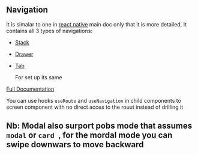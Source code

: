 ## Navigation

It is simalar to one in [react native]("https://reactnative.dev/docs/navigation") main doc only that it is more detailed,
It contains all 3 types of navigations:

- [Stack]("https://reactnavigation.org/docs/hello-react-navigation")
- [Drawer]("https://reactnavigation.org/docs/drawer-based-navigation")
- [Tab]("https://reactnavigation.org/docs/tab-based-navigation")

  For set up its same

[Full Documentation]("https://reactnavigation.org/docs/")

You can use hooks `useRoute` and `useNavigation` in child components to screen component with no direct acces to the rouut instead of drilling it

## Nb: Modal also surport pobs **mode** that assumes `modal` or `card `, for the mordal mode you can swipe downwars to move backward
